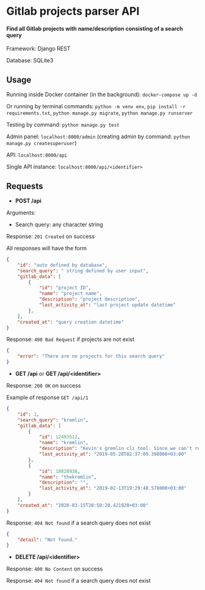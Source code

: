 # Gitlab projects parser API 

#### Find all Gitlab projects with name/description consisting of a search query

Framework: Django REST

Database: SQLite3

## Usage

Running inside Docker container (in the background): `docker-compose up -d`

Or running by terminal commands: `python -m venv env`, 
`pip install -r requirements.txt`, `python manage.py migrate`, 
`python manage.py runserver`

Testing by command: `python manage.py test`

Admin panel: `localhost:8000/admin` 
(creating admin by command: `python manage.py createsuperuser`)

API: `localhost:8000/api`

Single API instance: `localhost:8000/api/<identifier>`

## Requests
- **POST /api** 

Arguments: 

- Search query: any character string

Response: `201 Created` on success

All responses will have the form
```json
{
    "id": "auto defined by database",
    "search_query": " string defined by user input",
    "gitlab_data": [
        {
            "id": "project ID",
            "name": "project name",
            "description": "project description",
            "last_activity_at": "last project update datetime"
        },
    ],
    "created_at": "query creation datetime"
}
```

Response: `400 Bad Request` if projects are not exist 

```json
{
    "error": "There are no projects for this search query"
}
```

- **GET /api** or **GET /api/<identifier<identifier>>**

Response: `200 OK` on success

Example of response `GET /api/1`
```json
{
    "id": 1,
    "search_query": "kremlin",
    "gitlab_data": [
        {
            "id": 12493512,
            "name": "kremlin",
            "description": "Kevin's gremlin cli tool. Since we can't run attacks on remote machines, wrote this to do so.",
            "last_activity_at": "2019-05-28T02:37:09.398000+03:00"
        },
        {
            "id": 10828930,
            "name": "thekremlin",
            "description": "",
            "last_activity_at": "2019-02-13T19:29:48.578000+03:00"
        }
    ],
    "created_at": "2020-03-15T20:50:20.421920+03:00"
}
```

Response: `404 Not found` if a search query does not exist

```json
{
    "detail": "Not found."
}
```
- **DELETE /api/<identifier<identifier>>**

Response: `400 No Content` on success

Response: `404 Not found` if a search query does not exist
